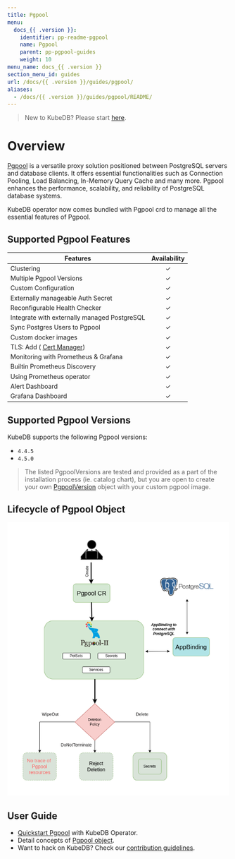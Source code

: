 ```yaml
---
title: Pgpool
menu:
  docs_{{ .version }}:
    identifier: pp-readme-pgpool
    name: Pgpool
    parent: pp-pgpool-guides
    weight: 10
menu_name: docs_{{ .version }}
section_menu_id: guides
url: /docs/{{ .version }}/guides/pgpool/
aliases:
  - /docs/{{ .version }}/guides/pgpool/README/
---
```


> New to KubeDB? Please start [here](/docs/README.md).

# Overview

[Pgpool](https://pgpool.net/) is a versatile proxy solution positioned between PostgreSQL servers and database clients. It offers essential functionalities such as Connection Pooling, Load Balancing, In-Memory Query Cache and many more. Pgpool enhances the performance, scalability, and reliability of PostgreSQL database systems.

KubeDB operator now comes bundled with Pgpool crd to manage all the essential features of Pgpool. 

## Supported Pgpool Features

| Features                                                    | Availability |
|-------------------------------------------------------------|:------------:|
| Clustering                                                  |   &#10003;   |
| Multiple Pgpool Versions                                    |   &#10003;   |
| Custom Configuration                                        |   &#10003;   |
| Externally manageable Auth Secret                           |   &#10003;   |
| Reconfigurable Health Checker                               |   &#10003;   |
| Integrate with externally managed PostgreSQL                |   &#10003;   |
| Sync Postgres Users to Pgpool                               |   &#10003;   |
| Custom docker images                                        |   &#10003;   |
| TLS: Add ( [Cert Manager]((https://cert-manager.io/docs/))) |   &#10003;   |
| Monitoring with Prometheus & Grafana                        |   &#10003;   |
| Builtin Prometheus Discovery                                |   &#10003;   |
| Using Prometheus operator                                   |   &#10003;   |
| Alert Dashboard                                             |   &#10003;   |
| Grafana Dashboard                                           |   &#10003;   |

## Supported Pgpool Versions

KubeDB supports the following Pgpool versions:
- `4.4.5`
- `4.5.0`

> The listed PgpoolVersions are tested and provided as a part of the installation process (ie. catalog chart), but you are open to create your own [PgpoolVersion](/docs/guides/pgpool/concepts/catalog.md) object with your custom pgpool image.

## Lifecycle of Pgpool Object

<p align="center">
  <img alt="lifecycle"  src="/docs/images/pgpool/quickstart/lifecycle.png">
</p>

## User Guide

- [Quickstart Pgpool](/docs/guides/pgpool/quickstart/quickstart.md) with KubeDB Operator.
- Detail concepts of [Pgpool object](/docs/guides/pgpool/concepts/pgpool.md).
- Want to hack on KubeDB? Check our [contribution guidelines](/docs/CONTRIBUTING.md).
